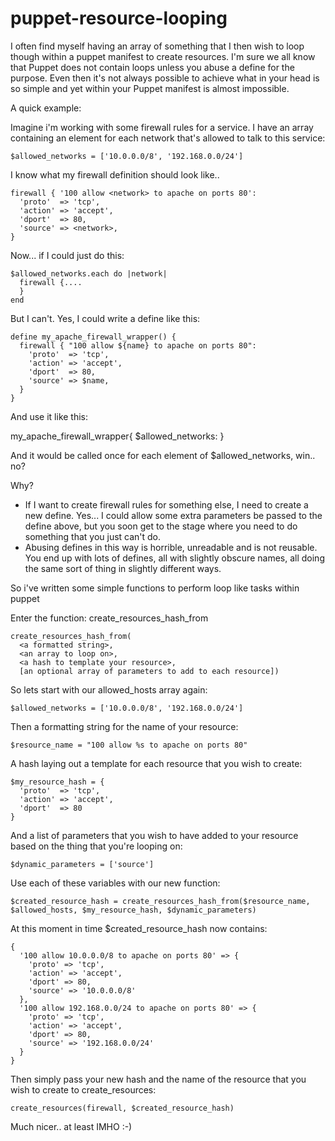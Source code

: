puppet-resource-looping
=======================

I often find myself having an array of something that I then wish to loop
though within a puppet manifest to create resources. I'm sure we all know that
Puppet does not contain loops unless you abuse a define for the purpose.
Even then it's not always possible to achieve what in your head is so simple
and yet within your Puppet manifest is almost impossible.

A quick example:

Imagine i'm working with some firewall rules for a service. I have an array
containing an element for each network that's allowed to talk to this service:

    $allowed_networks = ['10.0.0.0/8', '192.168.0.0/24']

I know what my firewall definition should look like..

    firewall { '100 allow <network> to apache on ports 80':
      'proto'  => 'tcp',
      'action' => 'accept',
      'dport'  => 80,
      'source' => <network>,
    }

Now... if I could just do this:

    $allowed_networks.each do |network|
      firewall {....
      }
    end

But I can't. Yes, I could write a define like this:

    define my_apache_firewall_wrapper() {
      firewall { "100 allow ${name} to apache on ports 80":
        'proto'  => 'tcp',
        'action' => 'accept',
        'dport'  => 80,
        'source' => $name,
      }
    }

And use it like this:

  my_apache_firewall_wrapper{ $allowed_networks: }

And it would be called once for each element of $allowed_networks, win.. no?

Why?
* If I want to create firewall rules for something else, I need to create a new
  define. Yes... I could allow some extra parameters be passed to the define
  above, but you soon get to the stage where you need to do something that you
  just can't do.
* Abusing defines in this way is horrible, unreadable and is not reusable. You
  end up with lots of defines, all with slightly obscure names, all doing the
  same sort of thing in slightly different ways.

So i've written some simple functions to perform loop like tasks within puppet

Enter the function: create_resources_hash_from

    create_resources_hash_from(
      <a formatted string>,
      <an array to loop on>,
      <a hash to template your resource>,
      [an optional array of parameters to add to each resource])

So lets start with our allowed_hosts array again:

    $allowed_networks = ['10.0.0.0/8', '192.168.0.0/24']

Then a formatting string for the name of your resource:

    $resource_name = "100 allow %s to apache on ports 80"

A hash laying out a template for each resource that you wish to create:

    $my_resource_hash = {
      'proto'  => 'tcp',
      'action' => 'accept',
      'dport'  => 80
    }

And a list of parameters that you wish to have added to your resource based
on the thing that you're looping on:

    $dynamic_parameters = ['source']

Use each of these variables with our new function:

    $created_resource_hash = create_resources_hash_from($resource_name, $allowed_hosts, $my_resource_hash, $dynamic_parameters)

At this moment in time $created_resource_hash now contains:

    {
      '100 allow 10.0.0.0/8 to apache on ports 80' => {
        'proto' => 'tcp',
        'action' => 'accept',
        'dport' => 80,
        'source' => '10.0.0.0/8'
      },
      '100 allow 192.168.0.0/24 to apache on ports 80' => {
        'proto' => 'tcp',
        'action' => 'accept',
        'dport' => 80,
        'source' => '192.168.0.0/24'
      }
    }

Then simply pass your new hash and the name of the resource that you wish to
create to create_resources:

    create_resources(firewall, $created_resource_hash)

Much nicer.. at least IMHO :-)

